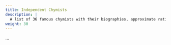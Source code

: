 ```yaml
---
title: Independent Chymists
description: |
  A list of 36 famous chymists with their biographies, approximate ratings, and known formulae.
weight: 30
---
```


...
